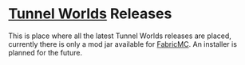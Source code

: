 
# [Tunnel Worlds](https://tunnelworlds.com) Releases

This is place where all the latest Tunnel Worlds releases are placed, currently there is only a mod jar available for [FabricMC](https://fabricmc.net/). An installer is planned for the future.
